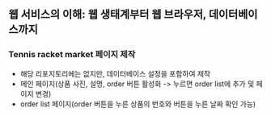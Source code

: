 ## 웹 서비스의 이해: 웹 생태계부터 웹 브라우저, 데이터베이스까지
### Tennis racket market 페이지 제작

- 해당 리포지토리에는 없지만, 데이터베이스 설정을 포함하여 제작
- 메인 페이지(상품 사진, 설명, order 버튼 활성화 -> 누르면 order list에 추가 및 페이지 변경)
- order list 페이지(order 버튼을 누른 상품의 번호와 버튼을 누른 날짜 확인 가능)
